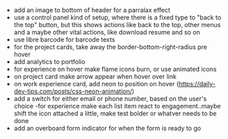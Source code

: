 - add an image to bottom of header for a parralax effect 
- use a control panel kind of setup, where there is a fixed type to "back to the top" button, but this shows actions like back to the top, other menus and a maybe other vital actions, like download resume and so on 
- use libre barcode for barcode texts 
- for the project cards, take away the border-bottom-right-radius pre hover
- add analytics to portfolio
- for experience on hover make flame icons burn, or use animated icons 
- on project card make arrow appear when hover over link 
- on work experience card, add neon to position on hover (https://daily-dev-tips.com/posts/css-neon-animation/)
- add a switch for either email or phone number, based on the user's choice
-for experience make each list item react to engagement..maybe shift the icon attached a little, make test bolder or whatver needs to be done 
- add an overboard form indicator for when the form is ready to go 